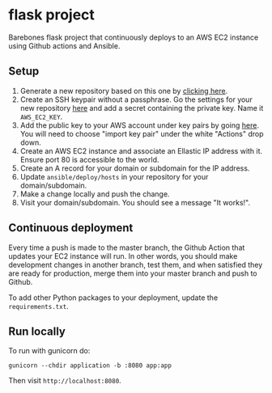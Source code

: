 # flask project

Barebones flask project that continuously deploys to an AWS EC2 instance using
Github actions and Ansible.

## Setup

1. Generate a new repository based on this one by [clicking
   here](https://github.com/wesbarnett/flask-project/generate).
2. Create an SSH keypair without a passphrase. Go the settings for your new
   repository [here](/settings/secrets/new) and add a secret containing the private key.
   Name it `AWS_EC2_KEY`.
3. Add the public key to your AWS account under key pairs by going
   [here](https://console.aws.amazon.com/ec2/#KeyPairs:). You will need to choose
   "import key pair" under the white "Actions" drop down.
4. Create an AWS EC2 instance and associate an Ellastic IP address with it. Ensure port
   80 is accessible to the world.
5. Create an A record for your domain or subdomain for the IP address.
6. Update `ansible/deploy/hosts` in your repository for your domain/subdomain.
7. Make a change locally and push the change.
8. Visit your domain/subdomain. You should see a message "It works!".

## Continuous deployment

Every time a push is made to the master branch, the Github Action that updates your EC2
instance will run. In other words, you should make development changes in another
branch, test them, and when satisfied they are ready for production, merge them into
your master branch and push to Github.

To add other Python packages to your deployment, update the `requirements.txt`.

## Run locally

To run with gunicorn do:

    gunicorn --chdir application -b :8080 app:app

Then visit `http://localhost:8080`.

